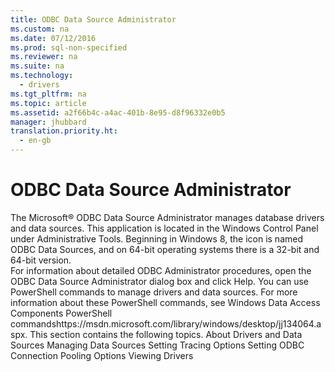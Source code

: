 ```yaml
---
title: ODBC Data Source Administrator
ms.custom: na
ms.date: 07/12/2016
ms.prod: sql-non-specified
ms.reviewer: na
ms.suite: na
ms.technology: 
  - drivers
ms.tgt_pltfrm: na
ms.topic: article
ms.assetid: a2f66b4c-a4ac-401b-8e95-d8f96332e0b5
manager: jhubbard
translation.priority.ht: 
  - en-gb
---
```

# ODBC Data Source Administrator
<?xml version="1.0" encoding="utf-8"?>
<developerConceptualDocument xmlns="http://ddue.schemas.microsoft.com/authoring/2003/5" xmlns:xlink="http://www.w3.org/1999/xlink" xmlns:xsi="http://www.w3.org/2001/XMLSchema-instance" xsi:schemaLocation="http://ddue.schemas.microsoft.com/authoring/2003/5 http://dduestorage.blob.core.windows.net/ddueschema/developer.xsd">
  <introduction>
    <para>The Microsoft® ODBC Data Source Administrator manages database drivers and data sources. This application is located in the Windows Control Panel under <legacyBold>Administrative Tools</legacyBold>. Beginning in Windows 8, the icon is named <legacyBold>ODBC Data Sources</legacyBold>, and on 64-bit operating systems there is a 32-bit and 64-bit version.</para>
  </introduction>
  <section>
    <content>
      <para>For information about detailed ODBC Administrator procedures, open the <legacyLink xlink:href="eea94d94-f53b-4289-ae75-9ccccde15333">ODBC Data Source Administrator</legacyLink> dialog box and click <legacyBold>Help</legacyBold>.</para>
      <para>You can use PowerShell commands to manage drivers and data sources. For more information about these PowerShell commands, see <externalLink><linkText>Windows Data Access Components PowerShell commands</linkText><linkUri>https://msdn.microsoft.com/library/windows/desktop/jj134064.aspx</linkUri></externalLink>.</para>
      <para>This section contains the following topics.</para>
      <list class="bullet">
        <listItem>
          <para>
            <legacyLink xlink:href="2bb83ef1-4bbe-4be3-8c32-c4d1140aae1d">About Drivers and Data Sources</legacyLink>
          </para>
        </listItem>
        <listItem>
          <para>
            <legacyLink xlink:href="67cc4945-4850-4eb4-8da6-b835ddaeca4c">Managing Data Sources</legacyLink>
          </para>
        </listItem>
        <listItem>
          <para>
            <legacyLink xlink:href="44404a79-b716-4bc1-9ffb-70cd8239d237">Setting Tracing Options</legacyLink>
          </para>
        </listItem>
        <listItem>
          <para>
            <legacyLink xlink:href="037e2f78-f204-40f4-b4ab-d9cdf562012b">Setting ODBC Connection Pooling Options</legacyLink>
          </para>
        </listItem>
        <listItem>
          <para>
            <legacyLink xlink:href="6d43ae52-c6f8-4f07-8911-4d5278dd439e">Viewing Drivers</legacyLink>
          </para>
        </listItem>
      </list>
    </content>
  </section>
  <relatedTopics />
</developerConceptualDocument>